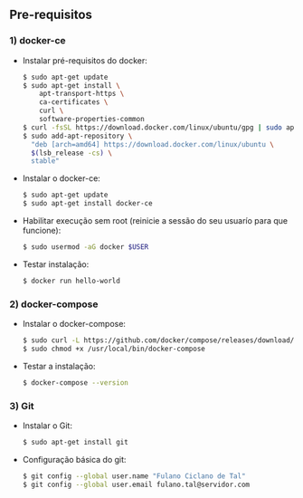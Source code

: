 ## Pre-requisitos

### 1) docker-ce

- Instalar pré-requisitos do docker:
  ```sh
  $ sudo apt-get update
  $ sudo apt-get install \
      apt-transport-https \
      ca-certificates \
      curl \
      software-properties-common
  $ curl -fsSL https://download.docker.com/linux/ubuntu/gpg | sudo apt-key add -
  $ sudo add-apt-repository \
    "deb [arch=amd64] https://download.docker.com/linux/ubuntu \
    $(lsb_release -cs) \
    stable"
  ```
- Instalar o docker-ce:
  ```sh
  $ sudo apt-get update
  $ sudo apt-get install docker-ce
  ```
- Habilitar execução sem root (reinicie a sessão do seu usuarío para que funcione):
  ```sh
  $ sudo usermod -aG docker $USER
  ```
- Testar instalação:
  ```sh
  $ docker run hello-world
  ```

### 2) docker-compose

- Instalar o docker-compose:
  ```sh
  $ sudo curl -L https://github.com/docker/compose/releases/download/1.19.0/docker-compose-`uname -s`-`uname -m` -o /usr/local/bin/docker-compose
  $ sudo chmod +x /usr/local/bin/docker-compose
  ```
- Testar a instalação:
  ```sh
  $ docker-compose --version
  ```

### 3) Git

- Instalar o Git:
  ```sh
  $ sudo apt-get install git
  ```
- Configuração básica do git:
  ```sh
  $ git config --global user.name "Fulano Ciclano de Tal"
  $ git config --global user.email fulano.tal@servidor.com
  ```
